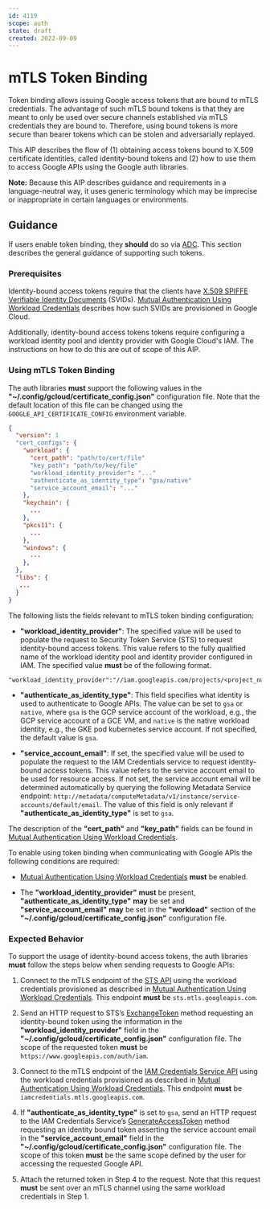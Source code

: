 ```yaml
---
id: 4119
scope: auth
state: draft
created: 2022-09-09
---
```


# mTLS Token Binding

Token binding allows issuing Google access tokens that are bound to mTLS
credentials. The advantage of such mTLS bound tokens is that they are meant to
only be used over secure channels established via mTLS credentials they are
bound to. Therefore, using bound tokens is more secure than bearer tokens which
can be stolen and adversarially replayed.

This AIP describes the flow of (1) obtaining access tokens bound to X.509
certificate identities, called identity-bound tokens and (2) how to use them to
access Google APIs using the Google auth libraries.

**Note:** Because this AIP describes guidance and requirements in a
language-neutral way, it uses generic terminology which may be imprecise or
inappropriate in certain languages or environments.

## Guidance

If users enable token binding, they **should** do so via [ADC][0]. This section
describes the general guidance of supporting such tokens.

### Prerequisites

Identity-bound access tokens require that the clients have
[X.509 SPIFFE Verifiable Identity Documents][1] (SVIDs). [Mutual Authentication
Using Workload Credentials][2] describes how such SVIDs are provisioned in
Google Cloud.

Additionally, identity-bound access tokens tokens require configuring a workload
identity pool and identity provider with Google Cloud's IAM. The instructions on
how to do this are out of scope of this AIP.

### Using mTLS Token Binding

The auth libraries **must** support the following values in the
**"~/.config/gcloud/certificate_config.json"** configuration file. Note that the
default location of this file can be changed using the
`GOOGLE_API_CERTIFICATE_CONFIG` environment variable.

```json
{
  "version": 1
  "cert_configs": {
    "workload": {
      "cert_path": "path/to/cert/file"
      "key_path": "path/to/key/file"
      "workload_identity_provider": "..."
      "authenticate_as_identity_type": "gsa/native"
      "service_account_email": "..."
    },
    "keychain": {
      ...
    },
    "pkcs11": {
      ...
    },
    "windows": {
      ...
    },
  },
  "libs": {
   ...
  }
}
```

The following lists the fields relevant to mTLS token binding configuration:

- **"workload_identity_provider"**: The specified value will be used to
populate the request to Security Token Service (STS) to request
identity-bound access tokens. This value refers to the fully qualified name
of the workload identity pool and identity provider configured in IAM. The
specified value **must** be of the following format.

```
"workload_identity_provider":"//iam.googleapis.com/projects/<project_number>/locations/global/workloadIdentityPools/<pool_identifier>/providers/<provider_identifier>"
```

- **"authenticate_as_identity_type"**: This field specifies what identity is
used to authenticate to Google APIs. The value can be set to `gsa` or
`native`, where `gsa` is the GCP service account of the workload, e.g., the
GCP service account of a GCE VM, and `native` is the native workload
identity, e.g., the GKE pod kubernetes service account. If not specified,
the default value is `gsa`.

- **"service_account_email"**: If set, the specified value will be used to
populate the request to the IAM Credentials service to request
identity-bound access tokens. This value refers to the service account email
to be used for resource access. If not set, the service account email will
be determined automatically by querying the following Metadata Service
endpoint:
`http://metadata/computeMetadata/v1/instance/service-accounts/default/email`.
The value of this field is only relevant if
**"authenticate_as_identity_type"** is set to `gsa`.

The description of the **"cert_path"** and **"key_path"** fields can be found in
[Mutual Authentication Using Workload Credentials][2].

To enable using token binding when communicating with Google APIs the following
conditions are required:

- [Mutual Authentication Using Workload Credentials][2] **must** be enabled.

- The **"workload_identity_provider"** **must** be present,
**"authenticate_as_identity_type"** __may__ be set and
**"service_account_email"** __may__ be set in the **"workload"**
section of the **"~/.config/gcloud/certificate_config.json"** configuration
file.

### Expected Behavior

To support the usage of identity-bound access tokens, the auth libraries
**must** follow the steps below when sending requests to Google APIs:

1. Connect to the mTLS endpoint of the [STS API][3] using the workload
credentials provisioned as described in [Mutual Authentication Using
Workload Credentials][2]. This endpoint **must** be
`sts.mtls.googleapis.com`.

1. Send an HTTP request to STS’s [ExchangeToken][5] method requesting an
identity-bound token using the information in the
**"workload_identity_provider"** field in the
**"~/.config/gcloud/certificate_config.json"** configuration file. The
scope of the requested token **must** be
`https://www.googleapis.com/auth/iam`.

1. Connect to the mTLS endpoint of the [IAM Credentials Service API][4] using
the workload credentials provisioned as described in [Mutual Authentication
Using Workload Credentials][2]. This endpoint **must** be
`iamcredentials.mtls.googleapis.com`.

1. If **"authenticate_as_identity_type"** is set to `gsa`, send an HTTP
request to the IAM Credentials Service’s [GenerateAccessToken][6] method
requesting an identity bound token asserting the service account email in
the **"service_account_email"** field in the
**"~/.config/gcloud/certificate_config.json"** configuration file. The
scope of this token **must** be the same scope defined by the user for
accessing the requested Google API.

1. Attach the returned token in Step 4 to the request. Note that this request
**must** be sent over an mTLS channel using the same workload credentials
in Step 1.

<!-- prettier-ignore-start -->
[0]: https://google.aip.dev/auth/4110
[1]: https://github.com/spiffe/spiffe/blob/main/standards/X509-SVID.md
[2]: https://google.aip.dev/auth/4118
[3]: https://cloud.google.com/iam/docs/reference/sts/rest
[4]: https://cloud.google.com/iam/docs/reference/credentials/rest
[5]: https://cloud.google.com/iam/docs/reference/sts/rest/v1/TopLevel/token
[6]: https://cloud.google.com/iam/docs/reference/credentials/rest/v1/projects.serviceAccounts/generateAccessToken
<!-- prettier-ignore-end -->
